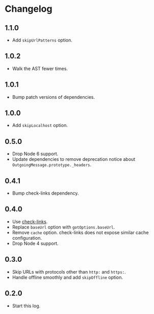 # Changelog

## 1.1.0

*   Add `skipUrlPatterns` option.

## 1.0.2

*   Walk the AST fewer times.

## 1.0.1

*   Bump patch versions of dependencies.

## 1.0.0

*   Add `skipLocalhost` option.

## 0.5.0

*   Drop Node 6 support.
*   Update dependencies to remove deprecation notice about `OutgoingMessage.prototype._headers`.

## 0.4.1

*   Bump check-links dependency.

## 0.4.0

*   Use [check-links](https://github.com/transitive-bullshit/check-links).
*   Replace `baseUrl` option with `gotOptions.baseUrl`.
*   Remove `cache` option. check-links does not expose similar cache configuration.
*   Drop Node 4 support.

## 0.3.0

*   Skip URLs with protocols other than `http:` and `https:`.
*   Handle offline smoothly and add `skipOffline` option.

## 0.2.0

*   Start this log.
